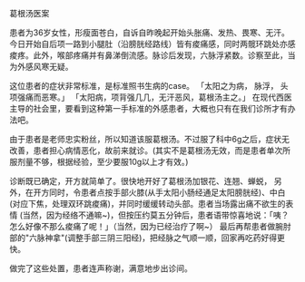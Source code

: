 葛根汤医案
 
患者为36岁女性，形瘦面苍白，自诉自昨晚起开始头胀痛、发热、畏寒、无汗。今日开始自后项一路到小腿肚（沿膀胱经路线）皆有痠痛感，同时两髋环跳处亦感痠疼。此外，喉部疼痛并有鼻涕倒流感。脉诊后发现，六脉浮紧数。诊察至此，当为外感风寒无疑。
 
这位患者的症状非常标准，是标准照书生病的case。
「太阳之为病， 脉浮， 头项强痛而恶寒。」
「太阳病，项背强几几，无汗恶风，葛根汤主之。」
在现代西医主导的社会里，要看到这种第一手标准的外感患者，大概也只有在我们诊所才有办法吧。
 
由于患者是老师忠实粉丝，所以知道该服葛根汤。不过服了科中6g之后，症状无改善，患者担心病情恶化，故前来就诊。(其实不是葛根汤无效，而是患者单次所服剂量不够，根据经验，至少要服10g以上才有效。)
 
诊断既已确定，开方就简单了。很快地开好了葛根汤加银花、连翘、蝉蜕，
另外，在开方同时，令患者点按手部火膝(从手太阳小肠经通足太阳膀胱经)、中白(对应下焦，处理双环跳痠痛)，并同时缓缓转动头部。患者当场露出痛不欲生的表情 (当然，因为经络不通嘛~)，但按压约莫五分钟后，患者语带惊喜地说：「咦？怎么好像不那么痠痛了呢！」（当然，因为已经治疗了啊~）
最后再帮患者做腕肘部的"六脉神拿"(调整手部三阴三阳经)，把经脉之气顺一顺，回家再吃药好得更快。
 
做完了这些处置，患者连声称谢，满意地步出诊间。